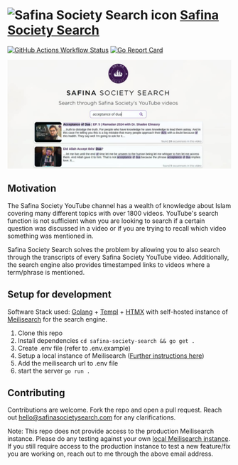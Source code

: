 # ![Safina Society Search icon](public/favicon.ico) [Safina Society Search](https://safinasocietysearch.com/)
[![GitHub Actions Workflow Status](https://img.shields.io/github/actions/workflow/status/bevane/safina-society-search/cd.yml?style=for-the-badge)](https://github.com/bevane/safina-society-search/actions?query=workflow:Deploy) [![Go Report Card](https://goreportcard.com/badge/github.com/bevane/safina-society-search?style=for-the-badge)](https://goreportcard.com/report/github.com/bevane/safina-society-search)

[![Safina Society Preview](public/preview.jpg)](https://safinasocietysearch.com/)

## Motivation

The Safina Society YouTube channel has a wealth of knowledge about Islam covering many different topics with over 1800 videos. YouTube's search function is not sufficient when you are looking to search if a certain question was discussed in a video or if you are trying to recall which video something was mentioned in.

Safina Society Search solves the problem by allowing you to also search through the transcripts of every Safina Society YouTube video. Additionally, the search engine also provides timestamped links to videos where a term/phrase is mentioned.

## Setup for development

Software Stack used: [Golang](https://go.dev/) + [Templ](https://templ.guide/) + [HTMX](https://htmx.org/) with self-hosted instance of [Meilisearch](https://www.meilisearch.com/) for the search engine.

1. Clone this repo
2. Install dependencies `cd safina-society-search && go get .`
3. Create .env file (refer to .env.example)
4. Setup a local instance of Meilisearch ([Further instructions here](docs/meilisearch.md))
5. Add the meilisearch url to .env file
6. start the server `go run .`

## Contributing

Contributions are welcome. Fork the repo and open a pull request. Reach out [hello@safinasocietysearch.com](mailto:hello@safinasocietysearch.com) for any clarifications.

Note: This repo does not provide access to the production Meilisearch instance. Please do any testing against your own [local Meilisearch instance](docs/meilisearch.md). If you still require access to the production instance to test a new feature/fix you are working on, reach out to me through the above email address.

